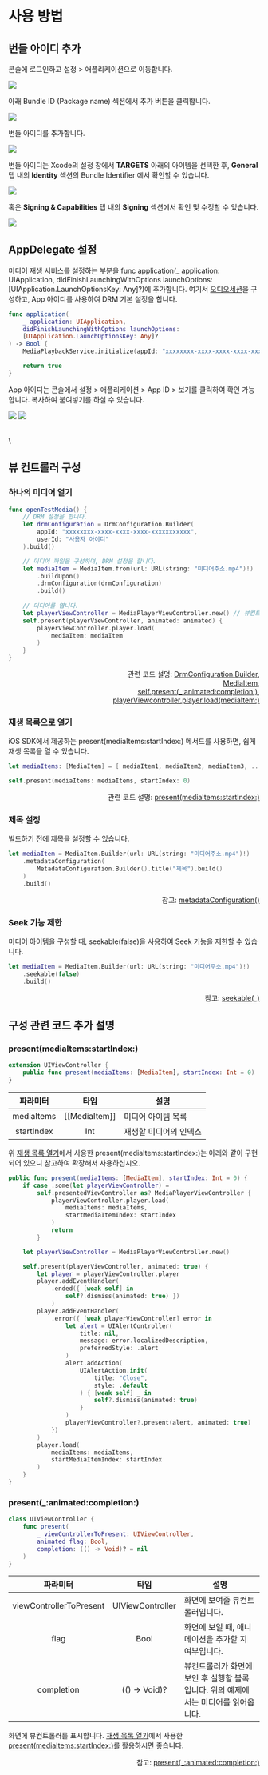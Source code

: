 # 사용 방법

## 번들 아이디 추가

콘솔에 로그인하고 설정 > 애플리케이션으로 이동합니다.

![](./img/console_menu_settings_application.png)

아래 Bundle ID (Package name) 섹션에서 추가 버튼을 클릭합니다.

![](./img/console_add_app_button.png)

번들 아이디를 추가합니다.

![](./img/console_add_app.png)

번들 아이디는 Xcode의 설정 창에서 **TARGETS** 아래의 아이템을 선택한 후, **General** 탭 내의 **Identity** 섹션의 Bundle Identifier 에서 확인할 수 있습니다. 

![](./img/bundle_id_from_general.png)

혹은 **Signing & Capabilities** 탭 내의 **Signing** 섹션에서 확인 및 수정할 수 있습니다.

![](./img/bundle_id_from_signing.png)

## AppDelegate 설정

미디어 재생 서비스를 설정하는 부분을 func application(_ application: UIApplication, didFinishLaunchingWithOptions launchOptions:  [UIApplication.LaunchOptionsKey: Any]?)에 추가합니다. 여기서 [오디오세션](https://developer.apple.com/documentation/avfaudio/avaudiosession)을 구성하고, App 아이디를 사용하여 DRM 기본 설정을 합니다.

```swift
func application(
    _ application: UIApplication,
    didFinishLaunchingWithOptions launchOptions:
    [UIApplication.LaunchOptionsKey: Any]?
) -> Bool {
    MediaPlaybackService.initialize(appId: "xxxxxxxx-xxxx-xxxx-xxxx-xxxxxxxxxxx") // App 아이디

    return true
}
```

App 아이디는 콘솔에서 설정 > 애플리케이션 > App ID > 보기를 클릭하여 확인 가능합니다. 복사하여 붙여넣기를 하실 수 있습니다.

![](./img/console_app_id_btn.png)
![](./img/console_app_id.png)

\
\

## 뷰 컨트롤러 구성

### 하나의 미디어 열기

```swift
func openTestMedia() {
    // DRM 설정을 합니다.
    let drmConfiguration = DrmConfiguration.Builder(
        appId: "xxxxxxxx-xxxx-xxxx-xxxx-xxxxxxxxxxx",
        userId: "사용자 아이디"
    ).build()

    // 미디어 파일을 구성하며, DRM 설정을 합니다.
    let mediaItem = MediaItem.from(url: URL(string: "미디어주소.mp4")!)
        .buildUpon()
        .drmConfiguration(drmConfiguration)
        .build()
	
    // 미디어를 엽니다. 
    let playerViewController = MediaPlayerViewController.new() // 뷰컨트롤러를 만듭니다.
    self.present(playerViewController, animated: animated) {
        playerViewController.player.load(
            mediaItem: mediaItem
        )
    }
}
```

<div align="right">
관련 코드 설명: <a href="../class/drm-configuration-builder/home.md">DrmConfiguration.Builder</a>,<br>
<a href="../struct/media-item/home.md">MediaItem</a>,<br>
<a href="#uiviewcontrollerpresent_animatedcompletion">self.present(_:animated:completion:)</a>,<br>
<a href="../class/media-player/details.md#loadmediaitem">playerViewcontroller.player.load(mediaItem:)</a>
</div>

### 재생 목록으로 열기
iOS SDK에서 제공하는 present(mediaItems:startIndex:) 메서드를 사용하면, 쉽게 재생 목록을 열 수 있습니다.

```swift
let mediaItems: [MediaItem] = [ mediaItem1, mediaItem2, mediaItem3, ...]

self.present(mediaItems: mediaItems, startIndex: 0)
```

<div align="right">
관련 코드 설명: <a href="#presentmediaitemsstartindex">present(mediaItems:startIndex:)</a>
</div>

### 제목 설정
빌드하기 전에 제목을 설정할 수 있습니다.

```swift
let mediaItem = MediaItem.Builder(url: URL(string: "미디어주소.mp4")!)
    .metadataConfiguration(
        MetadataConfiguration.Builder().title("제목").build()
    )
    .build()
```

<div align="right">
참고: <a href="../class/media-item-builder/details.md#metadataconfiguration_">metadataConfiguration()</a>
</div>

### Seek 기능 제한
미디어 아이템을 구성할 때, seekable(false)을 사용하여 Seek 기능을 제한할 수 있습니다.

```swift
let mediaItem = MediaItem.Builder(url: URL(string: "미디어주소.mp4")!)
    .seekable(false)
    .build()
```

<div align="right">
참고: <a href="../class/media-item-builder/details.md#seekable_">seekable(_)</a>
</div>

## 구성 관련 코드 추가 설명

### present(mediaItems:startIndex:)
```swift
extension UIViewController {
    public func present(mediaItems: [MediaItem], startIndex: Int = 0)
}
```
|파라미터|타입|설명|
|:--:|:--:|--|
|mediaItems|\[[MediaItem]\]|미디어 아이템 목록|
|startIndex|Int|재생할 미디어의 인덱스|

위 [재생 목록 열기](#재생-목록으로-열기)에서 사용한 present(mediaItems:startIndex:)는 아래와 같이 구현되어 있으니 참고하여 확장해서 사용하십시오.

```swift
public func present(mediaItems: [MediaItem], startIndex: Int = 0) {
    if case .some(let playerViewController) = 
        self.presentedViewController as? MediaPlayerViewController {
            playerViewController.player.load(
                mediaItems: mediaItems,
                startMediaItemIndex: startIndex
            )
            return
        }

    let playerViewController = MediaPlayerViewController.new()

    self.present(playerViewController, animated: true) {
        let player = playerViewController.player
        player.addEventHandler(
            .ended({ [weak self] in
                self?.dismiss(animated: true) })
            )
        player.addEventHandler(
            .error({ [weak playerViewController] error in
                let alert = UIAlertController(
                    title: nil,
                    message: error.localizedDescription,
                    preferredStyle: .alert
                )
                alert.addAction(
                    UIAlertAction.init(
                        title: "Close",
                        style: .default
                    ) { [weak self] _ in
                        self?.dismiss(animated: true)
                    }
                )
                playerViewController?.present(alert, animated: true)
            })
        )
        player.load(
            mediaItems: mediaItems,
            startMediaItemIndex: startIndex
        )
    }
}
```

### present(_:animated:completion:)
```swift
class UIViewController {
    func present(
        _ viewControllerToPresent: UIViewController,
        animated flag: Bool,
        completion: (() -> Void)? = nil
    )
}
```
|파라미터|타입|설명|
|:--:|:--:|--|
|viewControllerToPresent|UIViewController|화면에 보여줄 뷰컨트롤러입니다.|
|flag|Bool|화면에 보일 때, 애니메이션을 추가할 지 여부입니다.|
|completion|(() -> Void)?|뷰컨트롤러가 화면에 보인 후 실행할 블록입니다. 위의 예제에서는 미디어를 읽어옵니다.|

화면에 뷰컨트롤러를 표시합니다. [재생 목록 열기](#재생-목록으로-열기)에서 사용한 [present(mediaItems:startIndex:)](#presentmediaitemsstartindex)를 활용하시면 좋습니다.

<div align="right">
참고: <a href="https://developer.apple.com/documentation/uikit/uiviewcontroller/1621380-present">present(_:animated:completion:)</a>
</div>
